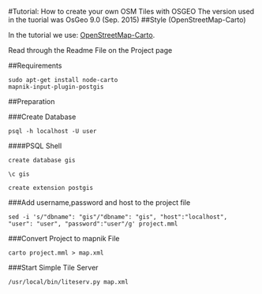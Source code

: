 #Tutorial: How to create your own OSM Tiles with OSGEO
The version used in the tuorial was OsGeo 9.0 (Sep. 2015)
##Style (OpenStreetMap-Carto)

<p>In the tutorial we use: 
<a href="https://github.com/gravitystorm/openstreetmap-carto">OpenStreetMap-Carto</a>.</p>

Read through the Readme File on the Project page



##Requirements

<code>sudo apt-get install node-carto mapnik-input-plugin-postgis</code>

##Preparation

###Create Database

<code>psql -h localhost -U user</code>

####PSQL Shell

<code>create database gis</code>

<code>\c gis</code>

<code>create extension postgis</code>



###Add username,password and host to the project file

<code>sed -i 's/"dbname": "gis"/"dbname": "gis", "host":"localhost", "user": "user", "password":"user"/g' project.mml
</code>

###Convert Project to mapnik File

<code>carto project.mml > map.xml</code>

###Start Simple Tile Server

<code>/usr/local/bin/liteserv.py map.xml</code> 
    
